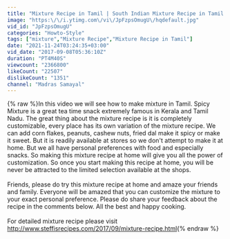 ```yaml
---
title: "Mixture Recipe in Tamil | South Indian Mixture Recipe in Tamil | How to make Spicy Mixture"
image: "https:\/\/i.ytimg.com\/vi\/JpFzpsOmugU\/hqdefault.jpg"
vid_id: "JpFzpsOmugU"
categories: "Howto-Style"
tags: ["mixture","Mixture Recipe","Mixture Recipe in Tamil"]
date: "2021-11-24T03:24:35+03:00"
vid_date: "2017-09-08T05:36:10Z"
duration: "PT4M40S"
viewcount: "2366800"
likeCount: "22507"
dislikeCount: "1351"
channel: "Madras Samayal"
---
```

{% raw %}In this video we will see how to make mixture in Tamil. Spicy Mixture is a great tea time snack extremely famous in Kerala and Tamil Nadu. The great thing about the mixture recipe is it is completely customizable, every place has its own variation of the mixture recipe. We can add corn flakes, peanuts, cashew nuts, fried dal make it spicy or make it sweet. But it is readily available at stores so we don't attempt to make it at home. But we all have personal preferences with food and especially snacks. So making this mixture recipe at home will give you all the power of customization. So once you start making this recipe at home, you will be never be attracted to the limited selection available at the shops.<br /><br />Friends, please do try this mixture recipe at home and amaze your friends and family. Everyone will be amazed that you can customize the mixture to your exact personal preference. Please do share your feedback about the recipe in the comments below. All the best and happy cooking.<br /><br />For detailed mixture recipe please visit<br /><a rel="nofollow" target="blank" href="http://www.steffisrecipes.com/2017/09/mixture-recipe.html">http://www.steffisrecipes.com/2017/09/mixture-recipe.html</a>{% endraw %}
